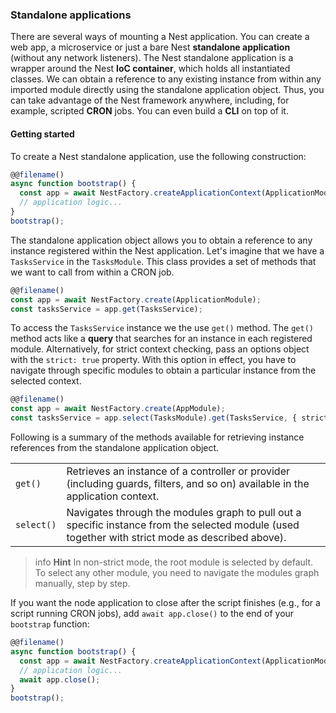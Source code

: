 ### Standalone applications

There are several ways of mounting a Nest application. You can create a web app, a microservice or just a bare Nest **standalone application** (without any network listeners). The Nest standalone application is a wrapper around the Nest **IoC container**, which holds all instantiated classes. We can obtain a reference to any existing instance from within any imported module directly using the standalone application object. Thus, you can take advantage of the Nest framework anywhere, including, for example, scripted **CRON** jobs. You can even build a **CLI** on top of it.

#### Getting started

To create a Nest standalone application, use the following construction:

```typescript
@@filename()
async function bootstrap() {
  const app = await NestFactory.createApplicationContext(ApplicationModule);
  // application logic...
}
bootstrap();
```

The standalone application object allows you to obtain a reference to any instance registered within the Nest application. Let's imagine that we have a `TasksService` in the `TasksModule`. This class provides a set of methods that we want to call from within a CRON job.

```typescript
@@filename()
const app = await NestFactory.create(ApplicationModule);
const tasksService = app.get(TasksService);
```

To access the `TasksService` instance we the use `get()` method. The `get()` method acts like a **query** that searches for an instance in each registered module. Alternatively, for strict context checking, pass an options object with the `strict: true` property. With this option in effect, you have to navigate through specific modules to obtain a particular instance from the selected context.

```typescript
@@filename()
const app = await NestFactory.create(AppModule);
const tasksService = app.select(TasksModule).get(TasksService, { strict: true });
```

Following is a summary of the methods available for retrieving instance references from the standalone application object.

<table>
  <tr>
    <td>
      <code>get()</code>
    </td>
    <td>
      Retrieves an instance of a controller or provider (including guards, filters, and so on) available in the application context.
    </td>
  </tr>
  <tr>
    <td>
      <code>select()</code>
    </td>
    <td>
      Navigates through the modules graph to pull out a specific instance from the selected module (used together with strict mode as described above).
    </td>
  </tr>
</table>

> info **Hint** In non-strict mode, the root module is selected by default. To select any other module, you need to navigate the modules graph manually, step by step.

If you want the node application to close after the script finishes (e.g., for a script running CRON jobs), add `await app.close()` to the end of your `bootstrap` function:

```typescript
@@filename()
async function bootstrap() {
  const app = await NestFactory.createApplicationContext(ApplicationModule);
  // application logic...
  await app.close();
}
bootstrap();
```
